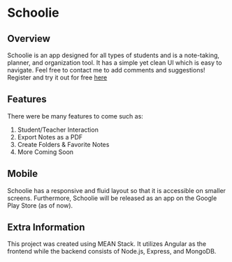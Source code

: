 # Schoolie 

## Overview

Schoolie is an app designed for all types of students and is a note-taking, planner, and organization tool. It has a simple yet clean UI which is easy to navigate. Feel free to contact me to add comments and suggestions! Register and try it out for free [here](https://schoolie-app.herokuapp.com)

## Features

There were be many features to come such as:
  1. Student/Teacher Interaction
  2. Export Notes as a PDF
  3. Create Folders & Favorite Notes
  4. More Coming Soon
  
## Mobile

Schoolie has a responsive and fluid layout so that it is accessible on smaller screens. Furthermore, Schoolie will be released as an app on the Google Play Store (as of now). 

## Extra Information

This project was created using MEAN Stack. It utilizes Angular as the frontend while the backend consists of Node.js, Express, and MongoDB. 
